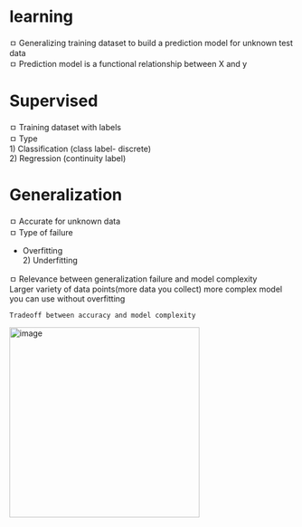 # learning

ㅁ Generalizing training dataset to build a prediction model for unknown test data  
ㅁ Prediction model is a functional relationship between X and y  

# Supervised
 
ㅁ Training dataset with labels  
ㅁ Type   
        1) Classification (class label- discrete)  
        2) Regression (continuity label)  
    
# Generalization

ㅁ Accurate for unknown data  
ㅁ Type of failure  
- Overfitting  
    2) Underfitting  

ㅁ Relevance between generalization failure and model complexity  
    Larger variety of data points(more data you collect) more complex model you can use without overfitting  

    Tradeoff between accuracy and model complexity  

<img width="336" alt="image" src="https://github.com/user-attachments/assets/7e965d59-2cef-4bb4-be45-58fbe3fc3076">
